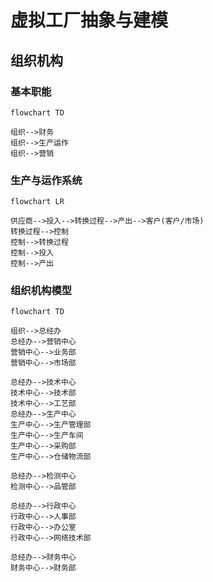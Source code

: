# 虚拟工厂抽象与建模

## 组织机构

### 基本职能

```mermaid
flowchart TD

组织-->财务
组织-->生产运作
组织-->营销
```

### 生产与运作系统

```mermaid
flowchart LR

供应商-->投入-->转换过程-->产出-->客户(客户/市场)
转换过程-->控制
控制-->转换过程
控制-->投入
控制-->产出
```

### 组织机构模型

```mermaid
flowchart TD

组织-->总经办
总经办-->营销中心
营销中心-->业务部
营销中心-->市场部

总经办-->技术中心
技术中心-->技术部
技术中心-->工艺部
总经办-->生产中心
生产中心-->生产管理部
生产中心-->生产车间
生产中心-->采购部
生产中心-->仓储物流部

总经办-->检测中心
检测中心-->品管部

总经办-->行政中心
行政中心-->人事部
行政中心-->办公室
行政中心-->网络技术部

总经办-->财务中心
财务中心-->财务部
```
